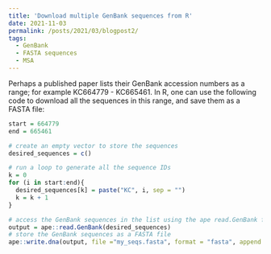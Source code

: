 ```yaml
---
title: 'Download multiple GenBank sequences from R'
date: 2021-11-03
permalink: /posts/2021/03/blogpost2/
tags:
  - GenBank
  - FASTA sequences
  - MSA
---
```


Perhaps a published paper lists their GenBank accession numbers as a range; for example KC664779 - KC665461. 
In R, one can use the following code to download all the sequences in this range, and save them as a FASTA file:

``` r
start = 664779
end = 665461

# create an empty vector to store the sequences
desired_sequences = c()

# run a loop to generate all the sequence IDs
k = 0
for (i in start:end){
  desired_sequences[k] = paste("KC", i, sep = "")
  k = k + 1
}

# access the GenBank sequences in the list using the ape read.GenBank function
output = ape::read.GenBank(desired_sequences)
# store the GenBank sequences as a FASTA file
ape::write.dna(output, file ="my_seqs.fasta", format = "fasta", append = FALSE, nbcol = 6, colsep = "", colw = 10)
```
